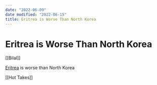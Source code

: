 ```yaml
---
date: "2022-06-09"
date modified: "2022-06-15"
title: Eritrea is Worse Than North Korea
---
```


# Eritrea is Worse Than North Korea
[[Bilal]]

[Eritrea](https://worldpopulationreview.com/countries/eritrea-population) is worse than North Korea

[[Hot Takes]]
